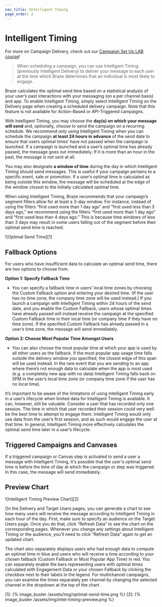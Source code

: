 ```yaml
---
nav_title: Intelligent Timing
page_order: 2
---
```

# Intelligent Timing

For more on Campaign Delivery, check out our [Campaign Set Up LAB course](http://lab.braze.com/campaign-setup-delivery-targeting-conversions)!

> When scheduling a campaign, you can use Intelligent Timing (previously Intelligent Delivery) to deliver your message to each user at the time which Braze determines that an individual is most likely to engage. 

Braze calculates the optimal send time based on a statistical analysis of your user’s past interactions with your messaging (on a per channel basis) and app. To enable Intelligent Timing, simply select Intelligent Timing on the Delivery page when creating a scheduled delivery campaign. Note that this feature is not available for Action-Based or API-Triggered campaigns.

With Intelligent Timing, you may choose the __day(s) on which your message will send__ and, optionally, choose to send the campaign on a recurring schedule. We recommend only using Intelligent Timing when you can schedule the campaign __at least 24 hours in advance__ of the send date to ensure that users optimal times’ have not passed when the campaign is launched. If a campaign is launched and a user’s optimal time has already passed, the message goes out immediately. If it is more than an hour in the past, the message is not sent at all.

You may also designate __a window of time__ during the day in which Intelligent Timing should send messages. This is useful if your campaign pertains to a specific event, sale or promotion. If a user’s optimal time is calculated as being outside this window, the message will be scheduled at the edge of the window closest to the initially calculated optimal time.

When using Intelligent Timing, Braze recommends that your campaign’s segment filters allow for at least a 3-day window. For instance, instead of using the filters “first used more than 1 day ago” and “first used less than 3 days ago,” we recommend using the filters “first used more than 1 day ago” and “first used less than 4 days ago.” This is because time windows of less than 3 days may result in some users falling out of the segment before their optimal send time is reached. 

![Optimal Send Time][1]

## Fallback Options

For users who have insufficient data to calculate an optimal send time, there are two options to choose from.

__Option 1: Specify Fallback Time__
- You can specify a fallback time in users’ local time zones by choosing the Custom Fallback option and entering your desired time. (If the user has no time zone, the company time zone will be used instead.) If you launch a campaign with Intelligent Timing within 24 hours of the send date, and you enable the Custom Fallback, users whose optimal times have already passed will instead receive the campaign at the specified Custom Fallback time in their local time (or company time if they have no time zone). If the specified Custom Fallback has already passed in a user’s time zone, the message will send immediately.

__Option 2: Choose Most Popular Time Amongst Users__
- You can also choose the most popular time at which your app is used by all other users as the fallback. If the most popular app usage time falls outside the delivery window you specified, the closest edge of this span will be used instead. In the rare event that you are sending to an app where there’s not enough data to calculate when the app is most used (e.g. a completely new app with no data) Intelligent Timing falls back on 5PM in the user’s local time zone (or company time zone if the user has no local time).

It’s important to be aware of the limitations of using Intelligent Timing early in a user’s lifecycle when limited data for Intelligent Timing is available. It can, however, still be valuable. Consider a user that has recorded only one session. The time in which that user recorded their session could very well be the best time to attempt to engage them. Intelligent Timing would only use data from the user’s first session, and as such would engage the user at that time. In general, Intelligent Timing more effectively calculates the optimal send time later in a user’s lifecycle.


## Triggered Campaigns and Canvases

If a triggered campaign or Canvas step is activated to send a user a message with Intelligent Timing, it's possible that the user's optimal send time is before the time of day at which the campaign or step was triggered. In this case, the message will send immediately.

## Preview Chart

![Intelligent Timing Preview Chart][2]


On the Delivery and Target Users pages, you can generate a chart to see how many users will receive the message according to Intelligent Timing in each hour of the day. First, make sure to specify an audience on the Target Users page. Once you do that, click “Refresh Data” to see the chart on the corresponding pages. Whenever you change any settings about Intelligent Timing or the audience, you’ll need to click “Refresh Data” again to get an updated chart.  

The chart also separately displays users who had enough data to compute an optimal time in blue and users who will receive a time according to your chosen fallback (Custom Fallback or Most Popular App Time) in red. You can separately enable the bars representing users with optimal times calculated with Engagement Data or your chosen Fallback by clicking the checkbox next to their labels in the legend. For multichannel campaigns, you can examine the times separately per channel by changing the selected channel in the dropdown at the top of the chart.

[1]: {% image_buster /assets/img/optimal-send-time.png %}
[2]: {% image_buster /assets/img/intel-timing-preview.png %}